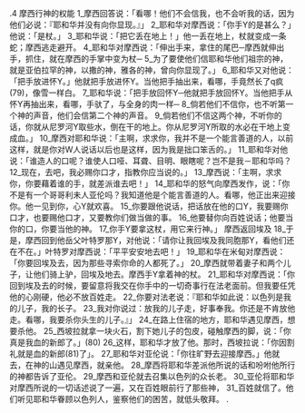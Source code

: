 .4 
摩西行神的权能 
1_摩西回答说：「看哪！他们不会信我，也不会听我的话，因为他们必说：『耶和华并没有向你显现。』」 2_耶和华对摩西说：「你手Y的是甚么？」他说：「是杖。」 3_耶和华说：「把它丢在地上！」他一丢在地上，杖就变成一条蛇；摩西逃走避开。 4_耶和华对摩西说：「伸出手来，拿住的尾巴─摩西就伸出手，抓住，就在摩西的手掌中变为杖─ 5_为了要使他们信耶和华他们祖宗的神，就是亚伯拉罕的神，以撒的神，雅各的神，曾向你显现了。」 
6_耶和华又对他说：「把手放进怀Y。」他就把手放进怀Y。当他把手抽出来，看哪，手竟然长了q疯(79)，像雪一样白。 7_耶和华说：「把手放回怀Y─他就把手放回怀Y。当他把手从怀Y再抽出来，看哪，手驮了，与全身的肉一样─ 8_倘若他们不信你，也不听第一个神的声音，他们会信第二个神的声音。 9_倘若他们不信这两个神，不听你的话，你就从尼罗河Y取些水，倒在干的地上。你从尼罗河Y所取的水必在干地上变成血。」 
10_摩西对耶和华说：「主啊，求求你，我并不是一个能言善道的人，以前这样，就是你对W人说话以后也是这样，因为我是拙口笨舌的。」 11_耶和华对他说：「谁造人的口呢？谁使人口哑、耳聋、目明、眼瞎呢？岂不是我－耶和华吗？ 12_现在，去吧，我必赐你口才，指教你应当说的。」 13_摩西说：「主啊，求求你，你要藉着谁的手，就差派谁去吧！」 14_耶和华的怒气向摩西发作，说：「你不是有一个哥哥利未人亚伦吗？我知道他是个能言善道的人。看哪，他正出来迎接你。他一见到你，心Y就欢喜。 15_你要跟他说话，把话放在他的口Y，我要赐你口才，也要赐他口才，又要教你们做当做的事。 16_他要替你向百姓说话；他要当你的口，你要当他的神。 17_你手Y要拿这杖，用它来行神。」 
摩西返回埃及 
18_于是，摩西回到他岳父叶特罗那Y，对他说：「请你让我回埃及我同胞那Y，看他们还在不在。」叶特罗对摩西说：「平平安安地去吧！」 19_耶和华在米甸对摩西说：「你要回埃及去，因为那些寻索你命的人都死了。」 20_摩西就带着妻子和两个儿子，让他们骑上驴，回埃及地去。摩西手Y拿着神的杖。 
21_耶和华对摩西说：「你回到埃及去的时候，要留意将我交在你手中的一切奇事行在法老面前。但我要任凭他的心刚硬，他必不放百姓走。 22_你要对法老说：『耶和华如此说：以色列是我的儿子，我的长子。 23_我对你说过：放我的儿子走，好事奉我。你还是不肯放他走。看哪，我要杀你头生的儿子。』」 
24_在路上住宿的地方，耶和华遇见摩西，想要杀他。 25_西坡拉就拿一块火石，割下她儿子的包皮，碰触摩西的脚，说：「你真是我血的新郎了。」(80) 26_这样，耶和华才放了他。那时，西坡拉说：「你因割礼就是血的新郎(81)了」。 
27_耶和华对亚伦说：「你往旷野去迎接摩西。」他就去，在神的山遇见摩西，就亲他。 28_摩西将耶和华差派他所说的话和吩咐他所行的神都告诉了亚伦。 29_摩西和亚伦就去召集以色列的众长老。 30_亚伦将耶和华对摩西所说的一切话述说了一遍，又在百姓眼前行了那些神， 31_百姓就信了。他们听见耶和华眷顾以色列人，鉴察他们的困苦，就低头敬拜。 
.